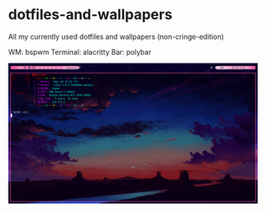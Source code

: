 # dotfiles-and-wallpapers

All my currently used dotfiles and wallpapers (non-cringe-edition)

WM: bspwm
Terminal: alacritty
Bar: polybar

![My Image](XD.png)

